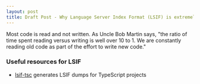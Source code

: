 ```yaml
---
layout: post
title: Draft Post - Why Language Server Index Format (LSIF) is extremely powerful
---
```


Most code is read and not written. As Uncle Bob Martin says, "the ratio of time spent reading versus writing is well over 10 to 1. 
We are constantly reading old code as part of the effort to write new code." 



### Useful resources for LSIF

* [lsif-tsc](https://github.com/microsoft/lsif-node) generates LSIF dumps for TypeScript projects
